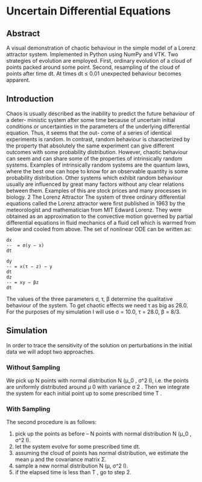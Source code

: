 # Uncertain Differential Equations

## Abstract

A visual demonstration of chaotic behaviour in the simple model of a
Lorenz attractor system. Implemented in Python using NumPy and VTK.
Two strategies of evolution are employed. First, ordinary evolution of a
cloud of points packed around some point. Second, resampling of the cloud
of points after time dt. At times dt ≤ 0.01 unexpected behaviour becomes
apparent.

## Introduction

Chaos is usually described as the inability to predict the future behaviour of a deter-
ministic system after some time because of uncertain initial conditions or uncertainties
in the parameters of the underlying differential equation. Thus, it seems that the out-
come of a series of identical experiments is random. In contrast, random behaviour is
characterized by the property that absolutely the same experiment can give different
outcomes with some probability distribution. However, chaotic behaviour can seem
and can share some of the properties of intrinsically random systems.
Examples of intrinsically random systems are the quantum laws, where the best one
can hope to know for an observable quantity is some probability distribution. Other
systems which exhibit random behaviour usually are influenced by great many factors
without any clear relations between them. Examples of this are stock prices and many
processes in biology.
2 The Lorenz Attractor
The system of three ordinary differential equations called the Lorenz attractor were
first published in 1963 by the meteorologist and mathematician from MIT Edward
Lorenz. They were obtained as an approximation to the convective motion governed
by partial differential equations in fluid mechanics of a fluid cell which is warmed from
below and cooled from above. The set of nonlinear ODE can be written as:
```
dx
--  = σ(y − x)
dt

dy
-- = x(τ − z) − y
dt
dz
-- = xy − βz
dt
```

The values of the three parameters σ, τ, β determine the qualitative behaviour of the
system. To get chaotic effects we need τ as big as 28.0. For the purposes of my
simulation I will use σ = 10.0, τ = 28.0, β = 8/3.

## Simulation

In order to trace the sensitivity of the solution on perturbations in the initial data we
will adopt two approaches.

### Without Sampling

We pick up N points with normal distribution N (μ_0 , σ^2 I), i.e. the points are uniformly
distributed around μ 0 with variance σ 2 . Then we integrate the system for each initial
point up to some prescribed time T .

### With Sampling

The second procedure is as follows:
1. pick up the points as before – N points with normal distribution N (μ_0 , σ^2 I).
2. let the system evolve for some prescribed time dt.
3. assuming the cloud of points has normal distribution, we estimate the mean μ
and the covariance matrix Σ.
4. sample a new normal distribution N (μ, σ^2 I).
5. if the elapsed time is less than T , go to step 2.
